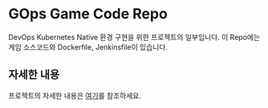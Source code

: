 # GOps Game Code Repo

DevOps Kubernetes Native 환경 구현을 위한 프로젝트의 일부입니다.
이 Repo에는 게임 소스코드와 Dockerfile, Jenkinsfile이 있습니다.

## 자세한 내용

프로젝트의 자세한 내용은 [여기](https://snowy-roadway-768.notion.site/GOps-81401a17fdcd4c708ddce5403320325b?pvs=4)를 참조하세요.
